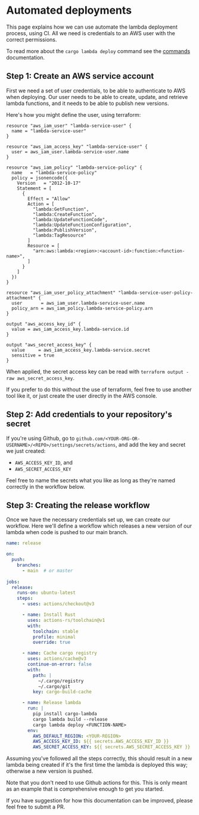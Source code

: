 # Automated deployments

This page explains how we can use automate the lambda deployment process, using CI. 
All we need is credentials to an AWS user with the correct permissions.

To read more about the `cargo lambda deploy` command see the [commands](/commands/deploy) documentation.

## Step 1: Create an AWS service account

First we need a set of user credentials, to be able to authenticate to AWS when deploying.
Our user needs to be able to create, update, and retrieve lambda functions, and it needs to be 
able to publish new versions.

Here's how you might define the user, using terraform:

```shell
resource "aws_iam_user" "lambda-service-user" {
  name = "lambda-service-user"
}

resource "aws_iam_access_key" "lambda-service-user" {
  user = aws_iam_user.lambda-service-user.name
}

resource "aws_iam_policy" "lambda-service-policy" {
  name   = "lambda-service-policy"
  policy = jsonencode({
    Version   = "2012-10-17"
    Statement = [
      {
        Effect = "Allow"
        Action = [
          "lambda:GetFunction",
          "lambda:CreateFunction",
          "lambda:UpdateFunctionCode",
          "lambda:UpdateFunctionConfiguration",
          "lambda:PublishVersion",
          "lambda:TagResource"
        ]
        Resource = [
          "arn:aws:lambda:<region>:<account-id>:function:<function-name>",
        ]
      }
    ]
  })
}

resource "aws_iam_user_policy_attachment" "lambda-service-user-policy-attachment" {
  user       = aws_iam_user.lambda-service-user.name
  policy_arn = aws_iam_policy.lambda-service-policy.arn
}

output "aws_access_key_id" {
  value = aws_iam_access_key.lambda-service.id
}

output "aws_secret_access_key" {
  value     = aws_iam_access_key.lambda-service.secret
  sensitive = true
}
```

When applied, the secret access key can be read with `terraform output -raw aws_secret_access_key`.

If you prefer to do this without the use of terraform, feel free to use another
tool like it, or just create the user directly in the AWS console.

## Step 2: Add credentials to your repository\'s secret

If you're using Github, go to `github.com/<YOUR-ORG-OR-USERNAME>/<REPO>/settings/secrets/actions`, 
and add the key and secret we just created:

- `AWS_ACCESS_KEY_ID`, and 
- `AWS_SECRET_ACCESS_KEY`

Feel free to name the secrets what you like as long as they're named correctly in the workflow below.

## Step 3: Creating the release workflow

Once we have the necessary credentials set up, we can create our workflow.
Here we'll define a workflow which releases a new version of our lambda when code is pushed to our main branch.

```yaml
name: release

on:
  push:
    branches:
      - main  # or master
  
jobs:
  release:
    runs-on: ubuntu-latest
    steps:
      - uses: actions/checkout@v3

      - name: Install Rust
        uses: actions-rs/toolchain@v1
        with:
          toolchain: stable
          profile: minimal
          override: true

      - name: Cache cargo registry
        uses: actions/cache@v3
        continue-on-error: false
        with:
          path: |
            ~/.cargo/registry
            ~/.cargo/git
          key: cargo-build-cache

      - name: Release lambda
        run: |
          pip install cargo-lambda
          cargo lambda build --release
          cargo lambda deploy <FUNCTION-NAME>
        env:
          AWS_DEFAULT_REGION: <YOUR-REGION>
          AWS_ACCESS_KEY_ID: ${{ secrets.AWS_ACCESS_KEY_ID }}
          AWS_SECRET_ACCESS_KEY: ${{ secrets.AWS_SECRET_ACCESS_KEY }}
```

Assuming you've followed all the steps correctly, this should result in a new lambda being created
if it's the first time the lambda is deployed this way; otherwise a new version is pushed.

Note that you don't need to use Github actions for this. This is only meant
as an example that is comprehensive enough to get you started.

If you have suggestion for how this documentation can be improved, please feel free to submit a PR.
